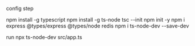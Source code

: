 config step

npm install -g typescript
npm install -g ts-node
tsc --init
npm init -y
npm i express @types/express @types/node redis
npm i ts-node-dev --save-dev

run
npx ts-node-dev src/app.ts
